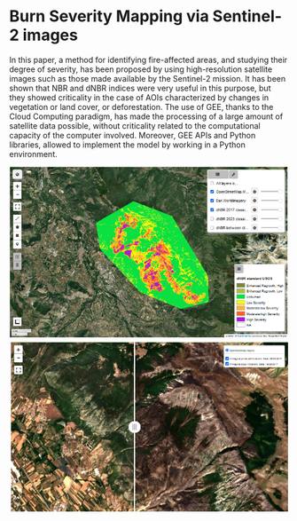 # Burn Severity Mapping via Sentinel-2 images
In this paper, a method for identifying fire-affected areas, and studying their degree of severity, has been proposed by using high-resolution satellite images such as those made available by the Sentinel-2 mission. It has been shown that NBR and dNBR indices were very useful in this purpose, but they showed criticality in the case of AOIs characterized by changes in vegetation or land cover, or deforestation. The use of GEE, thanks to the Cloud Computing paradigm, has made the processing of a large amount of satellite data possible, without criticality related to the computational capacity of the computer involved. Moreover, GEE APIs and Python libraries, allowed to implement the model by working in a Python environment.

![](dNBR_2017.png)
![](pre_post_fire_2017.png)


